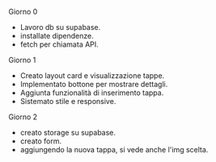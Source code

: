 Giorno 0
- Lavoro db su supabase.
- installate dipendenze.
- fetch per chiamata API.

Giorno 1
- Creato layout card e visualizzazione tappe.
- Implementato bottone per mostrare dettagli.
- Aggiunta funzionalità di inserimento tappa.
- Sistemato stile e responsive.

Giorno 2
- creato storage su supabase.
- creato form.
- aggiungendo la nuova tappa, si vede anche l'img scelta.